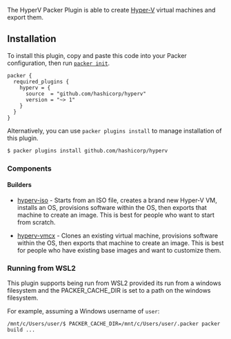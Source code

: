 The HyperV Packer Plugin is able to create
[Hyper-V](https://www.microsoft.com/en-us/server-cloud/solutions/virtualization.aspx)
virtual machines and export them.

## Installation

To install this plugin, copy and paste this code into your Packer configuration, then run [`packer init`](https://www.packer.io/docs/commands/init).

```hcl
packer {
  required_plugins {
    hyperv = {
      source  = "github.com/hashicorp/hyperv"
      version = "~> 1"
    }
  }
}
```

Alternatively, you can use `packer plugins install` to manage installation of this plugin.

```sh
$ packer plugins install github.com/hashicorp/hyperv
```

### Components

#### Builders

- [hyperv-iso](packer/integrations/hashicorp/hyperv/latest/components/builder/iso) - Starts from an ISO file,
  creates a brand new Hyper-V VM, installs an OS, provisions software within
  the OS, then exports that machine to create an image. This is best for
  people who want to start from scratch.

- [hyperv-vmcx](packer/integrations/hashicorp/hyperv/latest/components/builder/vmcx) - Clones an existing
  virtual machine, provisions software within the OS, then exports that machine to create an image. This is best for people who have existing base
  images and want to customize them.

### Running from WSL2

This plugin supports being run from WSL2 provided its run from a windows filesystem and the PACKER_CACHE_DIR is set to a path on the windows filesystem.

For example, assuming a Windows username of `user`:
    
    /mnt/c/Users/user/$ PACKER_CACHE_DIR=/mnt/c/Users/user/.packer packer build ...
